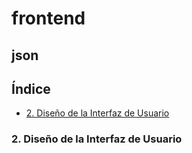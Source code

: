 # frontend

## json
## Índice

* [2. Diseño de la Interfaz de Usuario](#4-diseño-de-la-interfaz-de-usuario)



### 2. Diseño de la Interfaz de Usuario 


